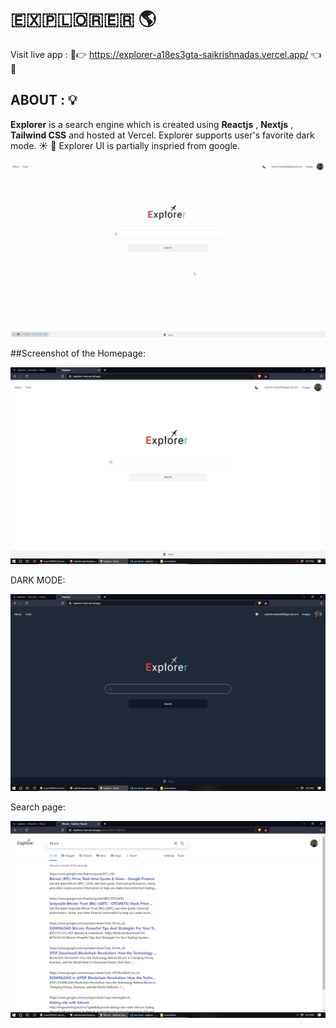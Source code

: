 # 🇪🇽🇵🇱🇴🇷🇪🇷 🌎


Visit live app :  🔰👉  https://explorer-a18es3gta-saikrishnadas.vercel.app/  👈🔰


## ABOUT : 💡

**Explorer** is a search engine which is created using **Reactjs** , **Nextjs** , **Tailwind CSS** and hosted at Vercel.
Explorer supports user's favorite dark mode. ☀️ 🌙 
Explorer UI is partially inspried from google.


![DarkLightGIF](https://github.com/saikrishnadas/Explorer/blob/main/darklight.gif)


##Screenshot of the Homepage:

![HomepageLight](https://github.com/saikrishnadas/Explorer/blob/main/homepagelight.png)


DARK MODE:

![HomepageDark](https://github.com/saikrishnadas/Explorer/blob/main/homepagedark.png)


Search page:

![SearchPage](https://github.com/saikrishnadas/Explorer/blob/main/searchpage.png)













